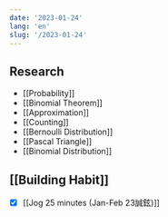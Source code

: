 ```yaml
---
date: '2023-01-24'
lang: 'en'
slug: '/2023-01-24'
---
```


## Research

- [[Probability]]
- [[Binomial Theorem]]
- [[Approximation]]
- [[Counting]]
- [[Bernoulli Distribution]]
- [[Pascal Triangle]]
- [[Binomial Distribution]]

## [[Building Habit]]

- [x] [[Jog 25 minutes (Jan-Feb 23誠鉉)]]
